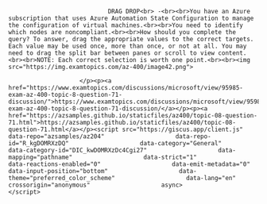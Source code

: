 <p class="card-text">
							
								DRAG DROP<br> -<br><br>You have an Azure subscription that uses Azure Automation State Configuration to manage the configuration of virtual machines.<br><br>You need to identify which nodes are noncompliant.<br><br>How should you complete the query? To answer, drag the appropriate values to the correct targets. Each value may be used once, more than once, or not at all. You may need to drag the split bar between panes or scroll to view content.<br><br>NOTE: Each correct selection is worth one point.<br><br><img src="https://img.examtopics.com/az-400/image42.png">
							
						</p><p><a href="https://www.examtopics.com/discussions/microsoft/view/95985-exam-az-400-topic-8-question-71-discussion/">https://www.examtopics.com/discussions/microsoft/view/95985-exam-az-400-topic-8-question-71-discussion/</a></p><p><a href="https://azsamples.github.io/staticfiles/az400/topic-08-question-71.html">https://azsamples.github.io/staticfiles/az400/topic-08-question-71.html</a></p><script src="https://giscus.app/client.js"                    data-repo="azsamples/az204"                    data-repo-id="R_kgDOMRXzDQ"                    data-category="General"                    data-category-id="DIC_kwDOMRXzDc4Cgi27"                    data-mapping="pathname"                    data-strict="1"                    data-reactions-enabled="0"                    data-emit-metadata="0"                    data-input-position="bottom"                    data-theme="preferred_color_scheme"                    data-lang="en"                    crossorigin="anonymous"                    async>                    </script>